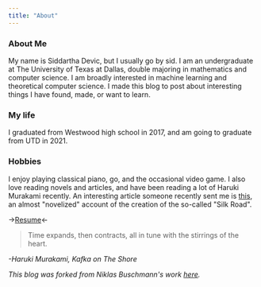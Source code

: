 ```yaml
---
title: "About"
---
```


### About Me

My name is Siddartha Devic, but I usually go by sid. I am an undergraduate at The University of Texas at Dallas, double majoring in mathematics and computer science. I am broadly interested in machine learning and theoretical computer science. I made this blog to post about interesting things I have found, made, or want to learn. 


### My life

I graduated from Westwood high school in 2017, and am going to graduate from UTD in 2021. 


### Hobbies
I enjoy playing classical piano, go, and the occasional video game. I also love reading novels and articles, and have been reading a lot of Haruki Murakami recently. An interesting article someone recently sent me is [this](https://www.wired.com/2015/04/silk-road-1/), an almost "novelized" account of the creation of the so-called "Silk Road".


->[Resume](/assets/Resume.pdf)<-

> Time expands, then contracts, all in tune with the stirrings of the heart.
  
_-Haruki Murakami, Kafka on The Shore_
   
   
   
   
_This blog was forked from Niklas Buschmann's work [here](https://github.com/niklasbuschmann/contrast)._
